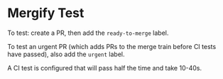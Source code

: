 # Mergify Test

To test: create a PR, then add the `ready-to-merge` label.

To test an urgent PR (which adds PRs to the merge train before CI tests have passed), also add the `urgent` label.

A CI test is configured that will pass half the time and take 10-40s.
